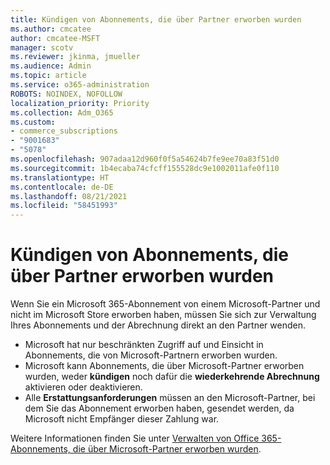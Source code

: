 ```yaml
---
title: Kündigen von Abonnements, die über Partner erworben wurden
ms.author: cmcatee
author: cmcatee-MSFT
manager: scotv
ms.reviewer: jkinma, jmueller
ms.audience: Admin
ms.topic: article
ms.service: o365-administration
ROBOTS: NOINDEX, NOFOLLOW
localization_priority: Priority
ms.collection: Adm_O365
ms.custom:
- commerce_subscriptions
- "9001683"
- "5078"
ms.openlocfilehash: 907adaa12d960f0f5a54624b7fe9ee70a83f51d0
ms.sourcegitcommit: 1b4ecaba74cfcff155528dc9e1002011afe0f110
ms.translationtype: HT
ms.contentlocale: de-DE
ms.lasthandoff: 08/21/2021
ms.locfileid: "58451993"
---
```

# <a name="cancel-subscription-from-partner"></a>Kündigen von Abonnements, die über Partner erworben wurden

Wenn Sie ein Microsoft 365-Abonnement von einem Microsoft-Partner und nicht im Microsoft Store erworben haben, müssen Sie sich zur Verwaltung Ihres Abonnements und der Abrechnung direkt an den Partner wenden.

- Microsoft hat nur beschränkten Zugriff auf und Einsicht in Abonnements, die von Microsoft-Partnern erworben wurden. 
- Microsoft kann Abonnements, die über Microsoft-Partner erworben wurden, weder **kündigen** noch dafür die **wiederkehrende Abrechnung** aktivieren oder deaktivieren. 
- Alle **Erstattungsanforderungen** müssen an den Microsoft-Partner, bei dem Sie das Abonnement erworben haben, gesendet werden, da Microsoft nicht Empfänger dieser Zahlung war. 

Weitere Informationen finden Sie unter [Verwalten von Office 365-Abonnements, die über Microsoft-Partner erworben wurden](https://support.microsoft.com/help/4230739/microsoft-account-manage-office-365-subscription-from-third-party). 
